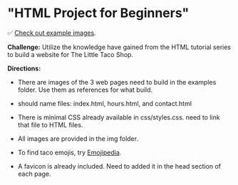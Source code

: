 # "HTML Project for Beginners"

✅ [Check out example images](https://github.com/kanishkasubash/frontend-web-development/blob/master/html-full-course/final_project/examples).

**Challenge:** Utilize the knowledge have gained from the HTML tutorial series to build a website for The Little Taco Shop. 

**Directions:**

- There are images of the 3 web pages need to build in the examples folder. Use them as references for what build.

- should name files: index.html, hours.html, and contact.html

- There is minimal CSS already available in css/styles.css. need to link that file to HTML files. 

- All images are provided in the img folder.

- To find taco emojis, try [Emojipedia](https://emojipedia.org/taco/). 

- A favicon is already included. Need to added it in the head section of each page.